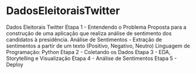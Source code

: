 # DadosEleitoraisTwitter
Dados Eleitorais Twitter Etapa 1 - Entendendo o Problema  Proposta para a construção de uma aplicação que realiza análise de sentimento dos candidatos à presidência. Análise de Sentimentos - Extração de sentimentos a partir de um texto (Positivo, Negativo, Neutro) Linguagem de Programação: Python Etapa 2 - Coletando os Dados  Etapa 3 - EDA, Storytelling e Visualização  Etapa 4 - Análise de Sentimentos  Etapa 5 - Deploy
